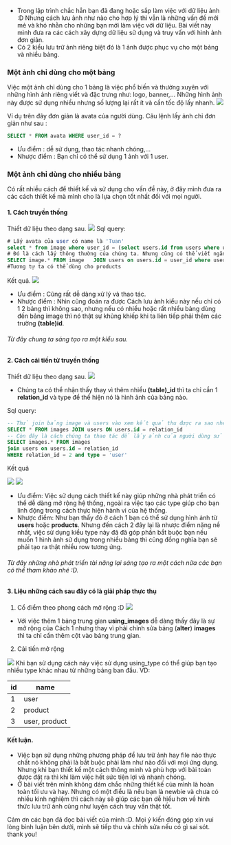 * Trong lập trình chắc hẳn bạn đã đang hoặc sắp làm việc với dữ liệu ảnh :D Nhưng cách lưu ảnh như nào cho hợp lý thì vẫn là những vấn đề mới mẻ và khó nhằn cho những bạn mới làm việc với dữ liệu. Bài viết này mình đưa ra các cách xây dựng dữ liệu sử dụng và truy vấn với hình ảnh đơn giản.
* Có 2 kiểu lưu trữ ảnh riêng biệt đó là 1 ảnh được phục vụ cho một bảng và nhiều bảng.

### Một ảnh chỉ dùng cho một bảng
Việc một ảnh chỉ dùng cho 1 bảng là việc phổ biến và thường xuyên với những hình ảnh riêng viết và đặc trưng như: logo, banner,... Những hình ảnh này được sử dụng nhiều nhưng số lượng lại rất ít và cần tốc độ lấy nhanh.
![](https://images.viblo.asia/35c20abf-3b18-424b-a4dc-15906befc62e.JPG)

Ví dụ trên đây đơn giản là avata của người dùng.
Câu lệnh lấy ảnh chỉ đơn giản như sau :
``` sql
SELECT * FROM avata WHERE user_id = ?
```
* Ưu điểm : dễ sử dụng, thao tác nhanh chóng,...
* Nhược điểm : Bạn chỉ có thể sử dụng 1 ảnh với 1 user.
### Một ảnh chỉ dùng cho nhiều bảng
Có rất nhiều cách để thiết kế và sử dụng cho vấn đề này, ở đây mình đưa ra các cách thiết kế mà mình cho là lựa chọn tốt nhất đối với mọi người.

#### 1. Cách truyền thống
Thiết dữ liệu theo dạng sau.
![](https://images.viblo.asia/22bf6ec7-192e-4337-ae97-a3183a765ada.JPG)
Sql query:

``` sql
# Lấy avata của user có name là 'Tuan'
select * from image where user_id = (select users.id from users where users.name = 'Tuan') and product_id is null
# Đó là cách lấy thông thường của chúng ta. Nhưng cũng có thể viết ngắn gọn hơn bằng cách dùng join
SELECT image.* FROM image	JOIN users on users.id = user_id where users.name = 'Tuan'
#Tương tự ta có thể dùng cho products
```
Kết quả.
![](https://images.viblo.asia/4170bddf-2b91-4eb5-91b8-dbc7efc5fc01.JPG)
* Ưu điểm : Cũng rất dễ dàng xử lý và thao tác.
* Nhược điểm : Nhìn cũng đoán ra được Cách lưu ảnh kiểu này nếu chỉ có 1 2 bảng thì không sao, nhưng nếu có nhiều hoặc rất nhiều bảng dùng đến bảng image thì nó thật sự khủng khiếp khi ta liên tiếp phải thêm các trường **(table)id**.

###### Từ đây chung ta sáng tạo ra một kiểu sau.
#### 2. Cách cải tiến từ truyền thống
Thiết dữ liệu theo dạng sau.
![](https://images.viblo.asia/23945add-dd34-4e20-9daa-f4ce967e577c.JPG)

- Chúng ta có thể nhận thấy thay vì thêm nhiều **(table)_id** thì ta chỉ cần 1 **relation_id** và type để thể hiện nó là hình ảnh của bảng nào.

Sql query:
``` sql
-- Thử join bảng image và users vào xem kết quả thu được ra sao nhé :D
SELECT * FROM images JOIN users ON users.id = relation_id
-- Còn đây là cách chúng ta thao tác để lấy ảnh của người dùng sử dùng type =))
SELECT images.* FROM images
join users on users.id = relation_id
WHERE relation_id = 2 and type = 'user'
```
Kết quả

![](https://images.viblo.asia/f40a068d-1657-4ba2-8296-e2e2e63fd9cf.JPG)
![](https://images.viblo.asia/551fbaf3-8ceb-4635-b586-95677ee1accb.JPG)

* Ưu điểm: Việc sử dụng cách thiết kế này giúp những nhà phát triển có thể dễ dàng mở rộng hệ thống, ngoài ra việc tạo các type giúp cho bạn linh động trong cách thực hiện hành vi của hệ thống.
* Nhược điểm: Như bạn thấy đó ở cách 1 bạn có thể sử dụng hình ảnh từ **users** hoặc **products**. Nhưng đến cách 2 đây lại là nhược điểm năng nề nhất, việc sử dụng kiểu type này đã đã góp phần bắt buộc bạn nếu muốn 1 hình ảnh sử dụng trong nhiều bảng thì cũng đồng nghĩa bạn sẽ phải tạo ra thật nhiều row tương ứng.

###### Từ đây những nhà phát triển tài năng lại sáng tạo ra một cách nữa các bạn có thể tham khảo nhé :D.
#### 3. Liệu những cách sau đây có là giải pháp thực thụ
1. Cổ điểm theo phong cách mở rộng :D
![](https://images.viblo.asia/47f156ce-d503-4ce2-846d-e34dfe41febf.JPG)

- Với việc thêm 1 bảng trung gian **using_images** dễ dàng thấy đây là sự mở rộng của Cách 1 nhưng thay vì phải chỉnh sửa bảng (**alter**) **images** thì ta chỉ cần thêm cột vào bảng trung gian.

2. Cải tiến mở rộng

![](https://images.viblo.asia/b6241b08-810e-46ba-9f05-e9289af511b1.JPG)
Khi bạn sử dụng cách này việc sử dụng using_type có thể giúp bạn tạo nhiều type khác nhau từ những bảng ban đầu. VD:

| id | name |
| -------- | -------- |
| 1 | user |
| 2 | product |
| 3 | user, product |

#### Kết luận.
- Việc bạn sử dụng những phương pháp để lưu trữ ảnh hay file nào thực chất nó không phải là bắt buộc phải làm như nào đối với mọi ứng dụng. Nhưng khi bạn thiết kế một cách thông minh và phù hợp với bài toán được đặt ra thì khi làm việc hết sức tiện lợi và nhanh chóng.
- Ở bài viết trên mình không dám chắc những thiết kế của mình là hoàn toàn tối ưu và hay. Nhưng có một điều là nếu bạn là newbie và chưa có nhiều kinh nghiệm thì cách này sẽ giúp các bạn dễ hiểu hơn về hình thức lưu trữ ảnh cũng như luyện cách truy vấn thật tốt.

Cảm ơn các bạn đã đọc bài viết của mình :D. Mọi ý kiến đóng góp xin vui lòng bình luận bên dưới, mình sẽ tiếp thu và chỉnh sửa nếu có gì sai sót. thank you!